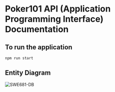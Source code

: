 # Poker101 API (Application Programming Interface) Documentation 

## To run the application
`npm run start`


## Entity Diagram
![SWE681-DB](https://user-images.githubusercontent.com/38384272/138622944-6cc308ba-a312-4758-bbc5-36dd02095816.png)